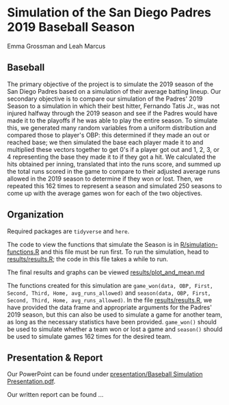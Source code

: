 # Simulation of the San Diego Padres 2019 Baseball Season

<!-- badges: start -->
<!-- badges: end -->

Emma Grossman and Leah Marcus

## Baseball

The primary objective of the project is to simulate the 2019 season of the San Diego Padres based on a simulation of their average batting lineup. Our secondary objective is to compare our simulation of the Padres' 2019 Season to a simulation in which their best hitter, Fernando Tatis Jr., was not injured halfway through the 2019 season and see if the Padres would have made it to the playoffs if he was able to play the entire season. To simulate this, we generated many random variables from a uniform distribution and compared those to player's OBP: this determined if they made an out or reached base; we then simulated the base each player made it to and multiplied these vectors together to get 0's if a player got out and 1, 2, 3, or 4 representing the base they made it to if they got a hit. We calculated the hits obtained per inning, translated that into the runs score, and summed up the total runs scored in the game to compare to their adjusted average runs allowed in the 2019 season to determine if they won or lost. Then, we repeated this 162 times to represent a season and simulated 250 seasons to come up with the average games won for each of the two objectives.

## Organization

Required packages are `tidyverse` and `here`.

The code to view the functions that simulate the Season is in [R/simulation-functions.R](https://github.com/ST541-Fall2020/emmaleda-project-baseball/blob/master/R/simulation-functions.R) and this file must be run first. To run the simulation, head to [results/results.R](https://github.com/ST541-Fall2020/emmaleda-project-baseball/blob/master/results/results.R); the code in this file takes a while to run. 

The final results and graphs can be viewed [results/plot_and_mean.md](https://github.com/ST541-Fall2020/emmaleda-project-baseball/blob/master/results/plot_and_mean.md)

The functions created for this simulation are `game_won(data, OBP, First, Second, Third, Home, avg_runs_allowed)` and `season(data, OBP, First, Second, Third, Home, avg_runs_allowed)`. In the file [results/results.R](https://github.com/ST541-Fall2020/emmaleda-project-baseball/blob/master/results/results.R), we have provided the data frame and appropriate arguments for the Padres' 2019 season, but this can also be used to simulate a game for another team, as long as the necessary statistics have been provided. `game_won()` should be used to simulate whether a team won or lost a game and `season()` should be used to simulate games 162 times for the desired team. 

## Presentation & Report

Our PowerPoint can be found under [presentation/Baseball Simulation Presentation.pdf](https://github.com/ST541-Fall2020/emmaleda-project-baseball/blob/master/presentation/Baseball%20Simulation%20Presentation.pdf).

Our written report can be found ...
